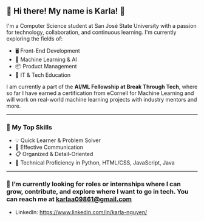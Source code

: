 ## 👋 Hi there! My name is Karla! 👋

I'm a Computer Science student at San José State University with a passion for technology, collaboration, and continuous learning. I'm currently exploring the fields of:

- 🖥️ Front-End Development  
- 🤖 Machine Learning & AI  
- 📦 Product Management  
- 🧠 IT & Tech Education  

I am currently a part of the **AI/ML Fellowship at Break Through Tech**, where so far I have earned a certification from eCornell for Machine Learning and will work on real-world machine learning projects with industry mentors and more.

---

### 🔧 My Top Skills
- 💡 Quick Learner & Problem Solver  
- 💬 Effective Communication  
- 📋 Organized & Detail-Oriented  
- 🧠 Technical Proficiency in Python, HTML/CSS, JavaScript, Java  

---

### 🚀 I’m currently looking for roles or internships where I can grow, contribute, and explore where I want to go in tech. You can reach me at karlaa09861@gmail.com
- LinkedIn: https://www.linkedin.com/in/karla-nguyen/
